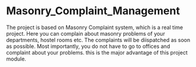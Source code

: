 Masonry_Complaint_Management
============================
The project is based on Masonry Complaint system, which is a real time project. Here you can complain about masonry problems
of your departments, hostel rooms etc.
The complaints will be diispatched as soon as possible.
Most importantly, you do not have to go to offices and complaint about your problems. this is the major advantage of this
project module.
